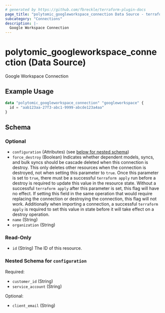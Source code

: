 ```yaml
---
# generated by https://github.com/fbreckle/terraform-plugin-docs
page_title: "polytomic_googleworkspace_connection Data Source - terraform-provider-polytomic"
subcategory: "Connections"
description: |-
  Google Workspace Connection
---
```


# polytomic_googleworkspace_connection (Data Source)

Google Workspace Connection

## Example Usage

```terraform
data "polytomic_googleworkspace_connection" "googleworkspace" {
  id = "aab123aa-27f3-abc1-9999-abcde123a4aa"
}
```

<!-- schema generated by tfplugindocs -->
## Schema

### Optional

- `configuration` (Attributes) (see [below for nested schema](#nestedatt--configuration))
- `force_destroy` (Boolean) Indicates whether dependent models, syncs, and bulk syncs should be cascade deleted when this connection is destroy. This only deletes other resources when the connection is destroyed, not when setting this parameter to `true`. Once this parameter is set to `true`, there must be a successful `terraform apply` run before a destroy is required to update this value in the resource state. Without a successful `terraform apply` after this parameter is set, this flag will have no effect. If setting this field in the same operation that would require replacing the connection or destroying the connection, this flag will not work. Additionally when importing a connection, a successful `terraform apply` is required to set this value in state before it will take effect on a destroy operation.
- `name` (String)
- `organization` (String)

### Read-Only

- `id` (String) The ID of this resource.

<a id="nestedatt--configuration"></a>
### Nested Schema for `configuration`

Required:

- `customer_id` (String)
- `service_account` (String)

Optional:

- `client_email` (String)


